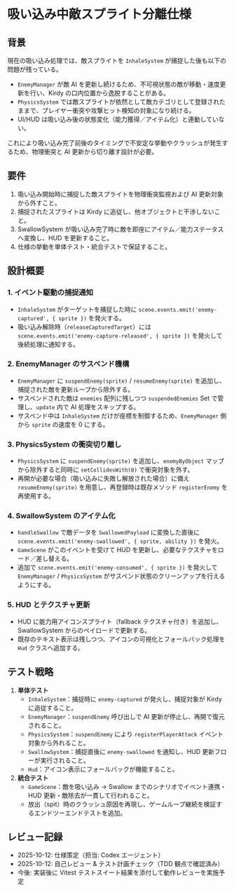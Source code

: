 # 吸い込み中敵スプライト分離仕様

## 背景

現在の吸い込み処理では、敵スプライトを `InhaleSystem` が捕捉した後も以下の問題が残っている。

- `EnemyManager` が敵 AI を更新し続けるため、不可視状態の敵が移動・速度更新を行い、Kirdy の口内位置から逸脱することがある。
- `PhysicsSystem` では敵スプライトが依然として敵カテゴリとして登録されたままで、プレイヤー衝突や攻撃ヒット検知の対象になり続ける。
- UI/HUD は吸い込み後の状態変化（能力獲得／アイテム化）と連動していない。

これにより吸い込み完了前後のタイミングで不安定な挙動やクラッシュが発生するため、物理衝突と AI 更新から切り離す設計が必要。

## 要件

1. 吸い込み開始時に捕捉した敵スプライトを物理衝突監視および AI 更新対象から外すこと。
2. 捕捉されたスプライトは Kirdy に追従し、他オブジェクトと干渉しないこと。
3. SwallowSystem が吸い込み完了時に敵を即座にアイテム／能力ステータスへ変換し、HUD を更新すること。
4. 仕様の挙動を単体テスト・統合テストで保証すること。

## 設計概要

### 1. イベント駆動の捕捉通知

- `InhaleSystem` がターゲットを捕捉した時に `scene.events.emit('enemy-captured', { sprite })` を発火する。
- 吸い込み解除時（`releaseCapturedTarget`）には `scene.events.emit('enemy-capture-released', { sprite })` を発火して後続処理に通知する。

### 2. EnemyManager のサスペンド機構

- `EnemyManager` に `suspendEnemy(sprite)` / `resumeEnemy(sprite)` を追加し、捕捉された敵を更新ループから除外する。
- サスペンドされた敵は `enemies` 配列に残しつつ `suspendedEnemies` Set で管理し、`update` 内で AI 処理をスキップする。
- サスペンド中は `InhaleSystem` だけが座標を制御するため、`EnemyManager` 側から `sprite` の速度を 0 にする。

### 3. PhysicsSystem の衝突切り離し

- `PhysicsSystem` に `suspendEnemy(sprite)` を追加し、`enemyByObject` マップから除外すると同時に `setCollidesWith(0)` で衝突対象を外す。
- 再開が必要な場合（吸い込みに失敗し解放された場合）に備え `resumeEnemy(sprite)` を用意し、再登録時は既存メソッド `registerEnemy` を再使用する。

### 4. SwallowSystem のアイテム化

- `handleSwallow` で敵データを `SwallowedPayload` に変換した直後に `scene.events.emit('enemy-swallowed', { sprite, ability })` を発火。
- `GameScene` がこのイベントを受けて HUD を更新し、必要なテクスチャをロード／差し替える。
- 追加で `scene.events.emit('enemy-consumed', { sprite })` を発火して `EnemyManager` / `PhysicsSystem` がサスペンド状態のクリーンアップを行えるようにする。

### 5. HUD とテクスチャ更新

- HUD に能力用アイコンスプライト（fallback テクスチャ付き）を追加し、SwallowSystem からのペイロードで更新する。
- 既存のテキスト表示は残しつつ、アイコンの可視化とフォールバック処理を `Hud` クラスへ追加する。

## テスト戦略

1. **単体テスト**
   - `InhaleSystem`：捕捉時に `enemy-captured` が発火し、捕捉対象が Kirdy に追従すること。
   - `EnemyManager`：`suspendEnemy` 呼び出しで AI 更新が停止し、再開で復元されること。
   - `PhysicsSystem`：`suspendEnemy` により `registerPlayerAttack` イベント対象から外れること。
   - `SwallowSystem`：捕捉直後に `enemy-swallowed` を通知し、HUD 更新フローが実行されること。
   - `Hud`：アイコン表示にフォールバックが機能すること。
2. **統合テスト**
   - `GameScene`：敵を吸い込み → Swallow までのシナリオでイベント連携・HUD 更新・敵除去が一貫して行われること。
   - 放出（spit）時のクラッシュ原因を再現し、ゲームループ継続を検証するエンドツーエンドテストを追加。

## レビュー記録

- 2025-10-12: 仕様策定（担当: Codex エージェント）
- 2025-10-12: 自己レビュー & テスト計画チェック（TDD 観点で確認済み）
- 今後: 実装後に Vitest テストスイート結果を添付して動作レビューを実施予定
